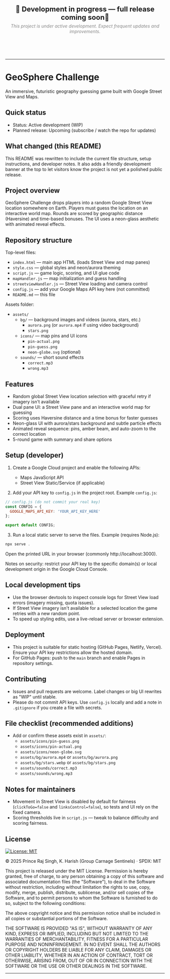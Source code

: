 <br>

<p align="center">
  <strong style="font-size:22px">🚧 Development in progress — full release coming soon🚧</strong>
  <br/>
  <em style="display:inline-block;margin-top:6px;color:#888">This project is under active development. Expect frequent updates and improvements.</em>
</p>


<br>
<br>
<br>

---

# GeoSphere Challenge

An immersive, futuristic geography guessing game built with Google Street View and Maps.

## Quick status

- Status: Active development (WIP)
- Planned release: Upcoming (subscribe / watch the repo for updates)

## What changed (this README)

This README was rewritten to include the current file structure, setup instructions, and developer notes. It also adds a friendly development banner at the top to let visitors know the project is not yet a polished public release.

## Project overview

GeoSphere Challenge drops players into a random Google Street View location somewhere on Earth. Players must guess the location on an interactive world map. Rounds are scored by geographic distance (Haversine) and time-based bonuses. The UI uses a neon-glass aesthetic with animated reveal effects.

## Repository structure

Top-level files:

- `index.html` — main app HTML (loads Street View and map panes)
- `style.css` — global styles and neon/aurora theming
- `script.js` — game logic, scoring, and UI glue code
- `mapHandler.js` — map initialization and guess handling
- `streetviewHandler.js` — Street View loading and camera control
- `config.js` — add your Google Maps API key here (not committed)
- `README.md` — this file

Assets folder:

- `assets/`
  - `bg/` — background images and videos (aurora, stars, etc.)
    - `aurora.png` (or `aurora.mp4` if using video background)
    - `stars.png`
  - `icons/` — map pins and UI icons
    - `pin-actual.png`
    - `pin-guess.png`
    - `neon-globe.svg` (optional)
  - `sounds/` — short sound effects
    - `correct.mp3`
    - `wrong.mp3`

## Features

- Random global Street View location selection with graceful retry if imagery isn't available
- Dual pane UI: a Street View pane and an interactive world map for guessing
- Scoring uses Haversine distance and a time bonus for faster guesses
- Neon-glass UI with aurora/stars background and subtle particle effects
- Animated reveal sequence: pins, amber beam, and auto-zoom to the correct location
- 5-round game with summary and share options

## Setup (developer)

1. Create a Google Cloud project and enable the following APIs:
   - Maps JavaScript API
   - Street View Static/Service (if applicable)

2. Add your API key to `config.js` in the project root. Example `config.js`:

```js
// config.js (do not commit your real key)
const CONFIG = {
  GOOGLE_MAPS_API_KEY: 'YOUR_API_KEY_HERE'
};

export default CONFIG;
```

3. Run a local static server to serve the files. Example (requires Node.js):

```powershell
npx serve .
```

Open the printed URL in your browser (commonly http://localhost:3000).

Notes on security: restrict your API key to the specific domain(s) or local development origin in the Google Cloud Console.

## Local development tips

- Use the browser devtools to inspect console logs for Street View load errors (imagery missing, quota issues).
- If Street View imagery isn't available for a selected location the game retries with a new random point.
- To speed up styling edits, use a live-reload server or browser extension.

## Deployment

- This project is suitable for static hosting (GitHub Pages, Netlify, Vercel). Ensure your API key restrictions allow the hosted domain.
- For GitHub Pages: push to the `main` branch and enable Pages in repository settings.

## Contributing

- Issues and pull requests are welcome. Label changes or big UI rewrites as "WIP" until stable.
- Please do not commit API keys. Use `config.js` locally and add a note in `.gitignore` if you create a file with secrets.

## File checklist (recommended additions)

- Add or confirm these assets exist in `assets/`:
  - `assets/icons/pin-guess.png`
  - `assets/icons/pin-actual.png`
  - `assets/icons/neon-globe.svg`
  - `assets/bg/aurora.mp4` or `assets/bg/aurora.png`
  - `assets/bg/stars.webp` or `assets/bg/stars.png`
  - `assets/sounds/correct.mp3`
  - `assets/sounds/wrong.mp3`

## Notes for maintainers

- Movement in Street View is disabled by default for fairness (`clickToGo=false` and `linksControl=false`), so tests and UI rely on the fixed camera.
- Scoring thresholds live in `script.js` — tweak to balance difficulty and scoring fairness.

## License

[![License: MIT](https://img.shields.io/badge/License-MIT-yellow.svg)](LICENSE)

© 2025 Prince Raj Singh, K. Harish (Group Carnage Sentinels) · SPDX: MIT

This project is released under the MIT License. 
Permission is hereby granted, free of charge, to any person obtaining a copy of this software and associated documentation files (the "Software"), to deal in the Software without restriction, including without limitation the rights to use, copy, modify, merge, publish, distribute, sublicense, and/or sell copies of the Software, and to permit persons to whom the Software is furnished to do so, subject to the following conditions:

The above copyright notice and this permission notice shall be included in all copies or substantial portions of the Software.

THE SOFTWARE IS PROVIDED "AS IS", WITHOUT WARRANTY OF ANY KIND, EXPRESS OR IMPLIED, 
INCLUDING BUT NOT LIMITED TO THE WARRANTIES OF MERCHANTABILITY, FITNESS FOR A PARTICULAR PURPOSE AND NONINFRINGEMENT. 
IN NO EVENT SHALL THE AUTHORS OR COPYRIGHT HOLDERS BE LIABLE FOR ANY CLAIM, DAMAGES OR OTHER LIABILITY, 
WHETHER IN AN ACTION OF CONTRACT, TORT OR OTHERWISE, ARISING FROM, OUT OF OR IN CONNECTION WITH THE SOFTWARE OR THE USE OR OTHER DEALINGS IN THE SOFTWARE.

---
